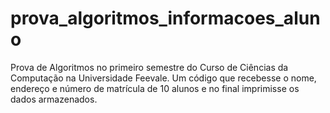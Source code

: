 # prova_algoritmos_informacoes_aluno
Prova de Algoritmos no primeiro semestre do Curso de Ciências da Computação na Universidade Feevale. Um código que recebesse o nome, endereço e número de matrícula de 10 alunos e no final imprimisse os dados armazenados.
